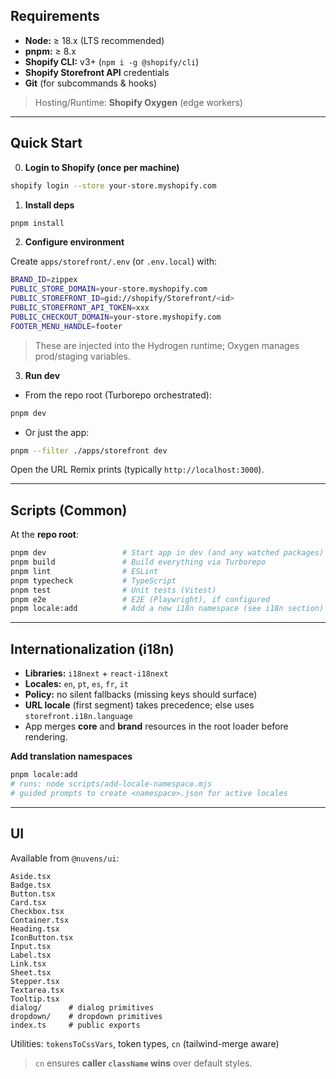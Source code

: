 ## Requirements

- **Node:** ≥ 18.x (LTS recommended)
- **pnpm:** ≥ 8.x
- **Shopify CLI:** v3+ (`npm i -g @shopify/cli`)
- **Shopify Storefront API** credentials
- **Git** (for subcommands & hooks)

> Hosting/Runtime: **Shopify Oxygen** (edge workers)

---

## Quick Start

0. **Login to Shopify (once per machine)**

```bash
shopify login --store your-store.myshopify.com
```

1. **Install deps**

```bash
pnpm install
```

2. **Configure environment**

Create `apps/storefront/.env` (or `.env.local`) with:

```bash
BRAND_ID=zippex
PUBLIC_STORE_DOMAIN=your-store.myshopify.com
PUBLIC_STOREFRONT_ID=gid://shopify/Storefront/<id>
PUBLIC_STOREFRONT_API_TOKEN=xxx
PUBLIC_CHECKOUT_DOMAIN=your-store.myshopify.com
FOOTER_MENU_HANDLE=footer
```

> These are injected into the Hydrogen runtime; Oxygen manages prod/staging variables.

3. **Run dev**

- From the repo root (Turborepo orchestrated):

```bash
pnpm dev
```

- Or just the app:

```bash
pnpm --filter ./apps/storefront dev
```

Open the URL Remix prints (typically `http://localhost:3000`).

---

## Scripts (Common)

At the **repo root**:

```bash
pnpm dev                 # Start app in dev (and any watched packages)
pnpm build               # Build everything via Turborepo
pnpm lint                # ESLint
pnpm typecheck           # TypeScript
pnpm test                # Unit tests (Vitest)
pnpm e2e                 # E2E (Playwright), if configured
pnpm locale:add          # Add a new i18n namespace (see i18n section)
```

---

## Internationalization (i18n)

- **Libraries:** `i18next` + `react-i18next`
- **Locales:** `en`, `pt`, `es`, `fr`, `it`
- **Policy:** no silent fallbacks (missing keys should surface)
- **URL locale** (first segment) takes precedence; else uses `storefront.i18n.language`
- App merges **core** and **brand** resources in the root loader before rendering.

**Add translation namespaces**

```bash
pnpm locale:add
# runs: node scripts/add-locale-namespace.mjs
# guided prompts to create <namespace>.json for active locales
```

---

## UI

Available from `@nuvens/ui`:

```
Aside.tsx
Badge.tsx
Button.tsx
Card.tsx
Checkbox.tsx
Container.tsx
Heading.tsx
IconButton.tsx
Input.tsx
Label.tsx
Link.tsx
Sheet.tsx
Stepper.tsx
Textarea.tsx
Tooltip.tsx
dialog/      # dialog primitives
dropdown/    # dropdown primitives
index.ts     # public exports
```

Utilities: `tokensToCssVars`, token types, `cn` (tailwind-merge aware)

> `cn` ensures **caller `className` wins** over default styles.
